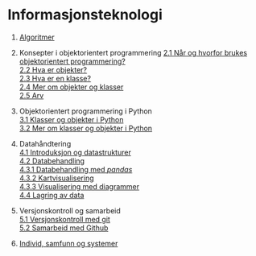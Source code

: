# Informasjonsteknologi

1. [Algoritmer](markdown/1-1-algoritmer.md)   
   
2. Konsepter i objektorientert programmering
	[2.1 Når og hvorfor brukes objektorientert programmering?](markdown/2-1-introduksjon.md)   
	[2.2 Hva er objekter?](markdown/2-2-objekter.md)   
	[2.3 Hva er en klasse?](markdown/2-3-klasser.md)   
	[2.4 Mer om objekter og klasser](markdown/2-4-objekter_klasser_mer.md)   
	[2.5 Arv](markdown/2-5-arv.md)

3. Objektorientert programmering i Python   
	[3.1 Klasser og objekter i Python](markdown/3-1-oop_python.md)   
	[3.2 Mer om klasser og objekter i Python](markdown/3-2-oop_python.md)

4. Datahåndtering   
	[4.1 Introduksjon og datastrukturer](markdown/4-1-introduksjon.md)    
	[4.2 Databehandling](markdown/4-2-databehandling.md)    
	[4.3.1 Databehandling med *pandas*](markdown/4-3-1-pandas.md)     
    [4.3.2 Kartvisualisering](markdown/4-3-2-kartvisualisering.md)    
    [4.3.3 Visualisering med diagrammer](markdown/4-3-3-visualisering.md)    
	[4.4 Lagring av data](markdown/4-4-lagring.md)

5. Versjonskontroll og samarbeid  
	[5.1 Versjonskontroll med git](markdown/5-2-versjonskontroll.md)  
	[5.2 Samarbeid med Github](markdown/5-3-samarbeid.md)

6. [Individ, samfunn og systemer](markdown/6-individ_samfunn_systemer.md)